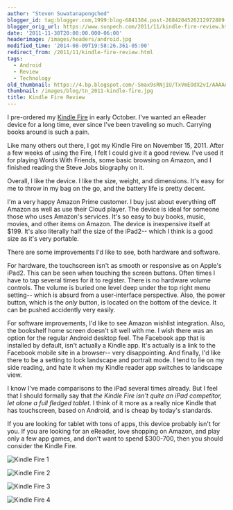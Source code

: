 ```yaml
---
author: "Steven Suwatanapongched"
blogger_id: tag:blogger.com,1999:blog-6841384.post-2684204526212972889
blogger_orig_url: https://www.sunpech.com/2011/11/kindle-fire-review.html
date: '2011-11-30T20:00:00.000-06:00'
headerimage: /images/headers/android.jpg
modified_time: '2014-08-09T19:58:26.361-05:00'
redirect_from: /2011/11/kindle-fire-review.html
tags:
  - Android
  - Review
  - Technology
old_thumbnail: https://4.bp.blogspot.com/-Smax9sRNj1U/TxVmEOdX2vI/AAAAAAAA2pY/Tzn6F2dCbAE/s800/www-3.jpeg
thumbnail: /images/blog/tn_2011-kindle-fire.jpg
title: Kindle Fire Review
---
```



I pre-ordered my [Kindle Fire](https://www.amazon.com/gp/product/B0051VVOB2?ie=UTF8&amp;tag=sunpech-20&amp;linkCode=shr&amp;camp=213733&amp;creative=393177&amp;creativeASIN=B0051VVOB2&amp;ref_=amb_link_359054382_4) in early October. I've wanted an eReader device for a long time, ever since I've been traveling so much. Carrying books around is such a pain.

Like many others out there, I got my Kindle Fire on November 15, 2011. After a few weeks of using the Fire, I felt I could give it a good review. I've used it for playing Words With Friends, some basic browsing on Amazon, and I finished reading the Steve Jobs biography on it.

Overall, I like the device. I like the size, weight, and dimensions. It's easy for me to throw in my bag on the go, and the battery life is pretty decent.

I'm a very happy Amazon Prime customer. I buy just about everything off Amazon as well as use their Cloud player. The device is ideal for someone those who uses Amazon's services. It's so easy to buy books, music, movies, and other items on Amazon. The device is inexpensive itself at $199. It's also literally half the size of the iPad2-- which I think is a good size as it's very portable.

There are some improvements I'd like to see, both hardware and software.

For hardware, the touchscreen isn't as smooth or responsive as on Apple's iPad2. This can be seen when touching the screen buttons. Often times I have to tap several times for it to register. There is no hardware volume controls. The volume is buried one level deep under the top right menu setting-- which is absurd from a user-interface perspective. Also, the power button, which is the *only* button, is located on the bottom of the device. It can be pushed accidently very easily.

For software improvements, I'd like to see Amazon wishlist integration. Also, the bookshelf home screen doesn't sit well with me. I wish there was an option for the regular Android desktop feel. The Facebook app that is installed by default, isn't actually a Kindle app. It's actually is a link to the Facebook mobile site in a browser-- very disappointing. And finally, I'd like there to be a setting to lock landscape and portrait mode. I tend to lie on my side reading, and hate it when my Kindle reader app switches to landscape view.

I know I've made comparisons to the iPad several times already. But I feel that I should formally say that *the Kindle Fire isn't quite an iPad competitor, let alone a full fledged tablet*. I think of it more as a really nice Kindle that has touchscreen, based on Android, and is cheap by today's standards.

If you are looking for tablet with tons of apps, this device probably isn't for you. If you are looking for an eReader, love shopping on Amazon, and play only a few app games, and don't want to spend $300-700, then you should consider the Kindle Fire.

![Kindle Fire 1](/images/blog/kindle-fire-1.jpeg)

![Kindle Fire 2](/images/blog/kindle-fire-2.jpeg)

![Kindle Fire 3](/images/blog/kindle-fire-3.jpeg)

![Kindle Fire 4](/images/blog/kindle-fire-4.jpeg)